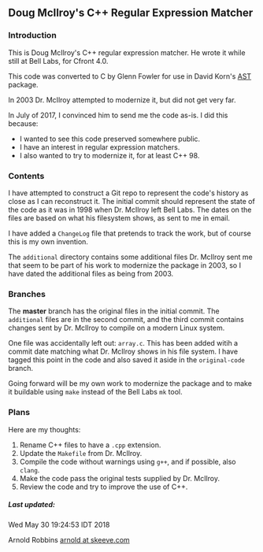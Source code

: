 ## Doug McIlroy's C++ Regular Expression Matcher

### Introduction

This is Doug McIlroy's C++ regular expression matcher.
He wrote it while still at Bell Labs, for Cfront 4.0.

This code was converted to C by Glenn Fowler for use in
David Korn's [AST](https://github.com/att/ast) package.

In 2003 Dr. McIlroy attempted to modernize it, but did not get very far.

In July of 2017, I convinced him to send me the code as-is.
I did this because:

* I wanted to see this code preserved somewhere public.
* I have an interest in regular expression matchers.
* I also wanted to try to modernize it, for at least C++ 98.

### Contents

I have attempted to construct a Git repo to represent the code's history
as close as I can reconstruct it. The initial commit should represent
the state of the code as it was in 1998 when Dr. McIlroy left Bell Labs.
The dates on the files are based on what his filesystem shows,
as sent to me in email.

I have added a `ChangeLog` file that pretends to track the work,
but of course this is my own invention.

The `additional` directory contains some additional files Dr. McIlroy
sent me that seem to be part of his work to modernize the package in 2003,
so I have dated the additional files as being from 2003.

### Branches

The **master** branch has the original files in the initial commit.
The `additional` files are in the second commit, and the third commit
contains changes sent by Dr. McIlroy to compile on a modern Linux system.

One file was accidentally left out: `array.c`. This has been added witih
a commit date matching what Dr. McIlroy shows in his file system. I
have tagged this point in the code and also saved it aside in the
`original-code` branch.

Going forward will be my own work to modernize the package and to make
it buildable using `make` instead of the Bell Labs `mk` tool.

### Plans

Here are my thoughts:

1. Rename C++ files to have a `.cpp` extension.
2. Update the `Makefile` from Dr. McIlroy.
3. Compile the code without warnings using `g++`, and
if possible, also `clang`.
4. Make the code pass the original tests supplied by Dr. McIlroy.
5. Review the code and try to improve the use of C++.

##### Last updated:

Wed May 30 19:24:53 IDT 2018

Arnold Robbins
[arnold at skeeve.com](mailto:arnold@skeeve.com)
